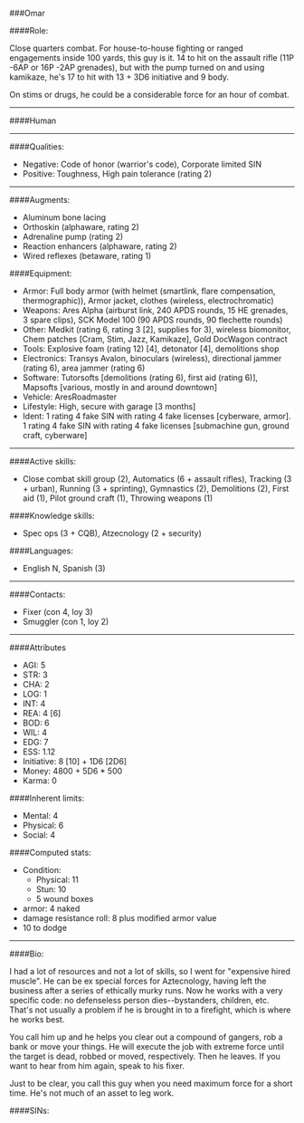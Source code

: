 ###Omar

####Role:

Close quarters combat. For house-to-house fighting or ranged engagements inside 100 yards, this guy is it. 14 to hit on the assault rifle (11P -6AP or 16P -2AP grenades), but with the pump turned on and using kamikaze, he's 17 to hit with 13 + 3D6 initiative and 9 body. 

On stims or drugs, he could be a considerable force for an hour of combat.

____
####Human

____
####Qualities:

- Negative: Code of honor (warrior's code), Corporate limited SIN
- Positive: Toughness, High pain tolerance (rating 2)

____
####Augments:

- Aluminum bone lacing
- Orthoskin (alphaware, rating 2)
- Adrenaline pump (rating 2)
- Reaction enhancers (alphaware, rating 2)
- Wired reflexes (betaware, rating 1)

####Equipment:

- Armor: Full body armor (with helmet (smartlink, flare compensation, thermographic)), Armor jacket, clothes (wireless, electrochromatic)
- Weapons: Ares Alpha (airburst link, 240 APDS rounds, 15 HE grenades, 3 spare clips), SCK Model 100 (90 APDS rounds, 90 flechette rounds)
- Other: Medkit (rating 6, rating 3 [2], supplies for 3), wireless biomonitor, Chem patches [Cram, Stim, Jazz, Kamikaze], Gold DocWagon contract
- Tools: Explosive foam (rating 12) [4], detonator [4], demolitions shop
- Electronics: Transys Avalon, binoculars (wireless), directional jammer (rating 6), area jammer (rating 6)
- Software: Tutorsofts [demolitions (rating 6), first aid (rating 6)], Mapsofts [various, mostly in and around downtown]
- Vehicle: AresRoadmaster
- Lifestyle: High, secure with garage [3 months]
- Ident: 1 rating 4 fake SIN with rating 4 fake licenses [cyberware, armor]. 1 rating 4 fake SIN with rating 4 fake licenses [submachine gun, ground craft, cyberware]

____
####Active skills:

- Close combat skill group (2), Automatics (6 + assault rifles), Tracking (3 + urban), Running (3 + sprinting), Gymnastics (2), Demolitions (2), First aid (1), Pilot ground craft (1), Throwing weapons (1)

####Knowledge skills:

- Spec ops (3 + CQB), Atzecnology (2 + security)

####Languages:

- English N, Spanish (3)

____
####Contacts:

- Fixer (con 4, loy 3)
- Smuggler (con 1, loy 2)

____
####Attributes

- AGI: 5
- STR: 3
- CHA: 2
- LOG: 1
- INT: 4
- REA: 4 [6]
- BOD: 6
- WIL: 4
- EDG: 7
- ESS: 1.12
- Initiative: 8 [10] + 1D6 [2D6]
- Money: 4800 + 5D6 * 500
- Karma: 0

####Inherent limits:

- Mental: 4
- Physical: 6
- Social: 4

####Computed stats:

- Condition:
	- Physical: 11
	- Stun: 10
	- 5 wound boxes
- armor: 4 naked
- damage resistance roll: 8 plus modified armor value
- 10 to dodge

____
####Bio:

I had a lot of resources and not a lot of skills, so I went for "expensive hired muscle". He can be ex special forces for Aztecnology, having left the business after a series of ethically murky runs. Now he works with a very specific code: no defenseless person dies--bystanders, children, etc. That's not usually a problem if he is brought in to a firefight, which is where he works best.

You call him up and he helps you clear out a compound of gangers, rob a bank or move your things. He will execute the job with extreme force until the target is dead, robbed or moved, respectively. Then he leaves. If you want to hear from him again, speak to his fixer.

Just to be clear, you call this guy when you need maximum force for a short time. He's not much of an asset to leg work. 

####SINs:

